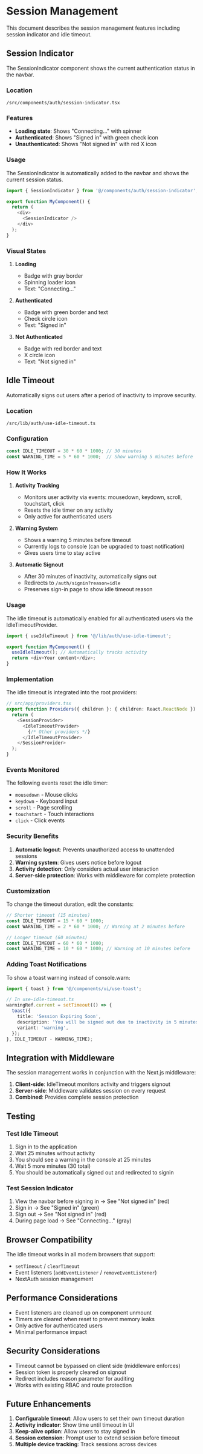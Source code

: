 # Session Management

This document describes the session management features including session indicator and idle timeout.

## Session Indicator

The SessionIndicator component shows the current authentication status in the navbar.

### Location
`/src/components/auth/session-indicator.tsx`

### Features
- **Loading state**: Shows "Connecting..." with spinner
- **Authenticated**: Shows "Signed in" with green check icon
- **Unauthenticated**: Shows "Not signed in" with red X icon

### Usage

The SessionIndicator is automatically added to the navbar and shows the current session status.

```typescript
import { SessionIndicator } from '@/components/auth/session-indicator';

export function MyComponent() {
  return (
    <div>
      <SessionIndicator />
    </div>
  );
}
```

### Visual States

1. **Loading**
   - Badge with gray border
   - Spinning loader icon
   - Text: "Connecting..."

2. **Authenticated**
   - Badge with green border and text
   - Check circle icon
   - Text: "Signed in"

3. **Not Authenticated**
   - Badge with red border and text
   - X circle icon
   - Text: "Not signed in"

## Idle Timeout

Automatically signs out users after a period of inactivity to improve security.

### Location
`/src/lib/auth/use-idle-timeout.ts`

### Configuration

```typescript
const IDLE_TIMEOUT = 30 * 60 * 1000; // 30 minutes
const WARNING_TIME = 5 * 60 * 1000;  // Show warning 5 minutes before
```

### How It Works

1. **Activity Tracking**
   - Monitors user activity via events: mousedown, keydown, scroll, touchstart, click
   - Resets the idle timer on any activity
   - Only active for authenticated users

2. **Warning System**
   - Shows a warning 5 minutes before timeout
   - Currently logs to console (can be upgraded to toast notification)
   - Gives users time to stay active

3. **Automatic Signout**
   - After 30 minutes of inactivity, automatically signs out
   - Redirects to `/auth/signin?reason=idle`
   - Preserves sign-in page to show idle timeout reason

### Usage

The idle timeout is automatically enabled for all authenticated users via the IdleTimeoutProvider.

```typescript
import { useIdleTimeout } from '@/lib/auth/use-idle-timeout';

export function MyComponent() {
  useIdleTimeout(); // Automatically tracks activity
  return <div>Your content</div>;
}
```

### Implementation

The idle timeout is integrated into the root providers:

```typescript
// src/app/providers.tsx
export function Providers({ children }: { children: React.ReactNode }) {
  return (
    <SessionProvider>
      <IdleTimeoutProvider>
        {/* Other providers */}
      </IdleTimeoutProvider>
    </SessionProvider>
  );
}
```

### Events Monitored

The following events reset the idle timer:
- `mousedown` - Mouse clicks
- `keydown` - Keyboard input
- `scroll` - Page scrolling
- `touchstart` - Touch interactions
- `click` - Click events

### Security Benefits

1. **Automatic logout**: Prevents unauthorized access to unattended sessions
2. **Warning system**: Gives users notice before logout
3. **Activity detection**: Only considers actual user interaction
4. **Server-side protection**: Works with middleware for complete protection

### Customization

To change the timeout duration, edit the constants:

```typescript
// Shorter timeout (15 minutes)
const IDLE_TIMEOUT = 15 * 60 * 1000;
const WARNING_TIME = 2 * 60 * 1000; // Warning at 2 minutes before

// Longer timeout (60 minutes)
const IDLE_TIMEOUT = 60 * 60 * 1000;
const WARNING_TIME = 10 * 60 * 1000; // Warning at 10 minutes before
```

### Adding Toast Notifications

To show a toast warning instead of console.warn:

```typescript
import { toast } from '@/components/ui/use-toast';

// In use-idle-timeout.ts
warningRef.current = setTimeout(() => {
  toast({
    title: 'Session Expiring Soon',
    description: 'You will be signed out due to inactivity in 5 minutes',
    variant: 'warning',
  });
}, IDLE_TIMEOUT - WARNING_TIME);
```

## Integration with Middleware

The session management works in conjunction with the Next.js middleware:

1. **Client-side**: IdleTimeout monitors activity and triggers signout
2. **Server-side**: Middleware validates session on every request
3. **Combined**: Provides complete session protection

## Testing

### Test Idle Timeout

1. Sign in to the application
2. Wait 25 minutes without activity
3. You should see a warning in the console at 25 minutes
4. Wait 5 more minutes (30 total)
5. You should be automatically signed out and redirected to signin

### Test Session Indicator

1. View the navbar before signing in → See "Not signed in" (red)
2. Sign in → See "Signed in" (green)
3. Sign out → See "Not signed in" (red)
4. During page load → See "Connecting..." (gray)

## Browser Compatibility

The idle timeout works in all modern browsers that support:
- `setTimeout` / `clearTimeout`
- Event listeners (`addEventListener` / `removeEventListener`)
- NextAuth session management

## Performance Considerations

- Event listeners are cleaned up on component unmount
- Timers are cleared when reset to prevent memory leaks
- Only active for authenticated users
- Minimal performance impact

## Security Considerations

- Timeout cannot be bypassed on client side (middleware enforces)
- Session token is properly cleared on signout
- Redirect includes reason parameter for auditing
- Works with existing RBAC and route protection

## Future Enhancements

1. **Configurable timeout**: Allow users to set their own timeout duration
2. **Activity indicator**: Show time until timeout in UI
3. **Keep-alive option**: Allow users to stay signed in
4. **Session extension**: Prompt user to extend session before timeout
5. **Multiple device tracking**: Track sessions across devices
